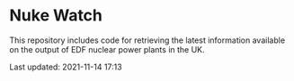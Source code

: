 # Nuke Watch

This repository includes code for retrieving the latest information available on the output of EDF nuclear power plants in the UK.

Last updated: 2021-11-14 17:13